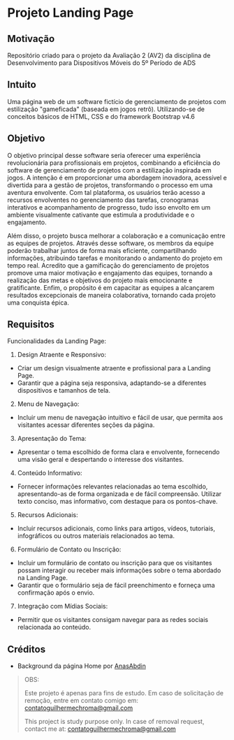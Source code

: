 # Projeto Landing Page

## **Motivação**

Repositório criado para o projeto da Avaliação 2 (AV2) da disciplina de Desenvolvimento para Dispositivos Móveis do 5º Período de ADS

## **Intuito**

Uma página web de um software fictício de gerenciamento de projetos com estilização "gameficada" (baseada em jogos retrô). 
Utilizando-se de conceitos básicos de HTML, CSS e do framework Bootstrap v4.6

## **Objetivo**

O objetivo principal desse software seria oferecer uma experiência revolucionária para profissionais em projetos, combinando a eficiência do software de gerenciamento de projetos com a estilização inspirada em jogos. A intenção é em proporcionar uma abordagem inovadora, acessível e divertida para a gestão de projetos, transformando o processo em uma aventura envolvente. Com tal plataforma, os usuários terão acesso a recursos envolventes no gerenciamento das tarefas, cronogramas interativos e acompanhamento de progresso, tudo isso envolto em um ambiente visualmente cativante que estimula a produtividade e o engajamento.

Além disso, o projeto busca melhorar a colaboração e a comunicação entre as equipes de projetos. Através desse software, os membros da equipe poderão trabalhar juntos de forma mais eficiente, compartilhando informações, atribuindo tarefas e monitorando o andamento do projeto em tempo real. Acredito que a gamificação do gerenciamento de projetos promove uma maior motivação e engajamento das equipes, tornando a realização das metas e objetivos do projeto mais emocionante e gratificante. Enfim, o propósito é em capacitar as equipes a alcançarem resultados excepcionais de maneira colaborativa, tornando cada projeto uma conquista épica. 

## **Requisitos**

Funcionalidades da Landing Page:

1. Design Atraente e Responsivo:
- Criar um design visualmente atraente e profissional para a Landing Page.
- Garantir que a página seja responsiva, adaptando-se a diferentes dispositivos e tamanhos de tela.

2. Menu de Navegação:
- Incluir um menu de navegação intuitivo e fácil de usar, que permita aos visitantes acessar diferentes seções da página.

3. Apresentação do Tema:
- Apresentar o tema escolhido de forma clara e envolvente, fornecendo uma visão geral e despertando o interesse dos visitantes.

4. Conteúdo Informativo:
- Fornecer informações relevantes relacionadas ao tema escolhido, apresentando-as de forma organizada e de fácil compreensão.
Utilizar texto conciso, mas informativo, com destaque para os pontos-chave.

5. Recursos Adicionais:
- Incluir recursos adicionais, como links para artigos, vídeos, tutoriais, infográficos ou outros materiais relacionados ao tema.

6. Formulário de Contato ou Inscrição:
- Incluir um formulário de contato ou inscrição para que os visitantes possam interagir ou receber mais informações sobre o tema abordado na Landing Page.
- Garantir que o formulário seja de fácil preenchimento e forneça uma confirmação após o envio.

7. Integração com Mídias Sociais:
- Permitir que os visitantes consigam navegar para as redes sociais relacionada ao conteúdo.

## **Créditos**

- Background da página Home por [AnasAbdin](https://www.tumblr.com/anasabdin/189086069287/4-colors-study-moon)

> OBS: 
>
> Este projeto é apenas para fins de estudo. Em caso de solicitação de remoção, entre em contato comigo em: contatoguilhermechroma@gmail.com
>
> This project is study purpose only. In case of removal request, contact me at: contatoguilhermechroma@gmail.com